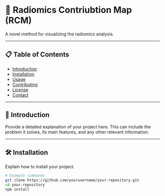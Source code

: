 # 🌟 Radiomics Contriubtion Map (RCM) 

A novel method for visualizing the radiomics analysis.

---

## 📋 Table of Contents
- [Introduction](#introduction)
- [Installation](#installation)
- [Usage](#usage)
- [Contributing](#contributing)
- [License](#license)
- [Contact](#contact)

---

## 🚀 Introduction
Provide a detailed explanation of your project here. This can include the problem it solves, its main features, and any other relevant information.

---

## 🛠️ Installation
Explain how to install your project.

```bash
# Example commands
git clone https://github.com/yourusername/your-repository.git
cd your-repository
npm install